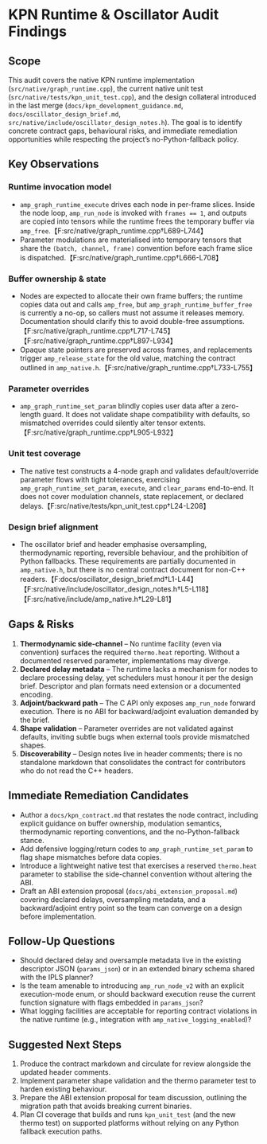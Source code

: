 # KPN Runtime & Oscillator Audit Findings

## Scope
This audit covers the native KPN runtime implementation (`src/native/graph_runtime.cpp`), the current native unit test (`src/native/tests/kpn_unit_test.cpp`), and the design collateral introduced in the last merge (`docs/kpn_development_guidance.md`, `docs/oscillator_design_brief.md`, `src/native/include/oscillator_design_notes.h`). The goal is to identify concrete contract gaps, behavioural risks, and immediate remediation opportunities while respecting the project’s no-Python-fallback policy.

## Key Observations

### Runtime invocation model
- `amp_graph_runtime_execute` drives each node in per-frame slices. Inside the node loop, `amp_run_node` is invoked with `frames == 1`, and outputs are copied into tensors while the runtime frees the temporary buffer via `amp_free`.【F:src/native/graph_runtime.cpp†L689-L744】
- Parameter modulations are materialised into temporary tensors that share the `(batch, channel, frame)` convention before each frame slice is dispatched.【F:src/native/graph_runtime.cpp†L666-L708】

### Buffer ownership & state
- Nodes are expected to allocate their own frame buffers; the runtime copies data out and calls `amp_free`, but `amp_graph_runtime_buffer_free` is currently a no-op, so callers must not assume it releases memory. Documentation should clarify this to avoid double-free assumptions.【F:src/native/graph_runtime.cpp†L717-L745】【F:src/native/graph_runtime.cpp†L897-L934】
- Opaque state pointers are preserved across frames, and replacements trigger `amp_release_state` for the old value, matching the contract outlined in `amp_native.h`.【F:src/native/graph_runtime.cpp†L733-L755】

### Parameter overrides
- `amp_graph_runtime_set_param` blindly copies user data after a zero-length guard. It does not validate shape compatibility with defaults, so mismatched overrides could silently alter tensor extents.【F:src/native/graph_runtime.cpp†L905-L932】

### Unit test coverage
- The native test constructs a 4-node graph and validates default/override parameter flows with tight tolerances, exercising `amp_graph_runtime_set_param`, `execute`, and `clear_params` end-to-end. It does not cover modulation channels, state replacement, or declared delays.【F:src/native/tests/kpn_unit_test.cpp†L24-L208】

### Design brief alignment
- The oscillator brief and header emphasise oversampling, thermodynamic reporting, reversible behaviour, and the prohibition of Python fallbacks. These requirements are partially documented in `amp_native.h`, but there is no central contract document for non-C++ readers.【F:docs/oscillator_design_brief.md†L1-L44】【F:src/native/include/oscillator_design_notes.h†L5-L118】【F:src/native/include/amp_native.h†L29-L81】

## Gaps & Risks
1. **Thermodynamic side-channel** – No runtime facility (even via convention) surfaces the required `thermo.heat` reporting. Without a documented reserved parameter, implementations may diverge.
2. **Declared delay metadata** – The runtime lacks a mechanism for nodes to declare processing delay, yet schedulers must honour it per the design brief. Descriptor and plan formats need extension or a documented encoding.
3. **Adjoint/backward path** – The C API only exposes `amp_run_node` forward execution. There is no ABI for backward/adjoint evaluation demanded by the brief.
4. **Shape validation** – Parameter overrides are not validated against defaults, inviting subtle bugs when external tools provide mismatched shapes.
5. **Discoverability** – Design notes live in header comments; there is no standalone markdown that consolidates the contract for contributors who do not read the C++ headers.

## Immediate Remediation Candidates
- Author a `docs/kpn_contract.md` that restates the node contract, including explicit guidance on buffer ownership, modulation semantics, thermodynamic reporting conventions, and the no-Python-fallback stance.
- Add defensive logging/return codes to `amp_graph_runtime_set_param` to flag shape mismatches before data copies.
- Introduce a lightweight native test that exercises a reserved `thermo.heat` parameter to stabilise the side-channel convention without altering the ABI.
- Draft an ABI extension proposal (`docs/abi_extension_proposal.md`) covering declared delays, oversampling metadata, and a backward/adjoint entry point so the team can converge on a design before implementation.

## Follow-Up Questions
- Should declared delay and oversample metadata live in the existing descriptor JSON (`params_json`) or in an extended binary schema shared with the IPLS planner?
- Is the team amenable to introducing `amp_run_node_v2` with an explicit execution-mode enum, or should backward execution reuse the current function signature with flags embedded in `params_json`?
- What logging facilities are acceptable for reporting contract violations in the native runtime (e.g., integration with `amp_native_logging_enabled`)?

## Suggested Next Steps
1. Produce the contract markdown and circulate for review alongside the updated header comments.
2. Implement parameter shape validation and the thermo parameter test to harden existing behaviour.
3. Prepare the ABI extension proposal for team discussion, outlining the migration path that avoids breaking current binaries.
4. Plan CI coverage that builds and runs `kpn_unit_test` (and the new thermo test) on supported platforms without relying on any Python fallback execution paths.

